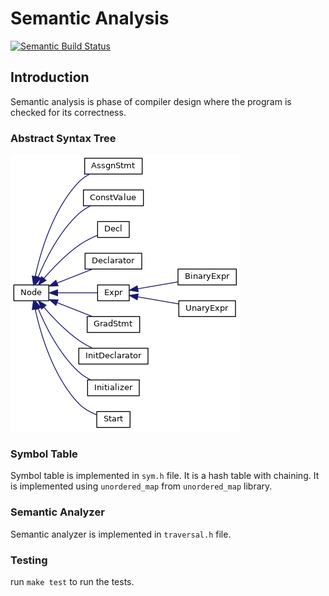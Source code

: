 # Semantic Analysis
[![Semantic Build Status](https://github.com/IITH-COMPILERS2/compilers-2-project-team-9-aug22/actions/workflows/semantic.yml/badge.svg)](https://github.com/IITH-COMPILERS2/compilers-2-project-team-9-aug22/actions/workflows/semantic.yml)

## Introduction
Semantic analysis is phase of compiler design where the program is checked for its correctness.

<!-- ## PPT and video links -->


<!-- ## Language Specification -->


<!-- ## Semantic Analysis -->



### Abstract Syntax Tree


![Class Hierarchy](Whitepaper/images/class_hierarchy.png)

### Symbol Table

Symbol table is implemented in `sym.h` file. It is a hash table with chaining. It is implemented using `unordered_map` from `unordered_map` library. 

### Semantic Analyzer

Semantic analyzer is implemented in `traversal.h` file.



<!-- ### Error Handling -->




### Testing

run `make test` to run the tests.

